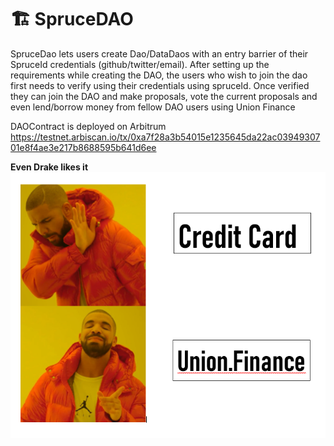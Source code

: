 # 🏗 SpruceDAO
SpruceDao lets users create  Dao/DataDaos with an entry barrier of their SpruceId credentials (github/twitter/email). After setting up the requirements while creating the DAO, the users who wish to join the dao first needs to verify using their credentials using spruceId. Once verified they can join the DAO and make proposals, vote the current proposals and even lend/borrow money from fellow DAO users using Union Finance

DAOContract is deployed on Arbitrum https://testnet.arbiscan.io/tx/0xa7f28a3b54015e1235645da22ac0394930701e8f4ae3e217b8688595b641d6ee


**Even Drake likes it**
![UnionMeme](image.png)
